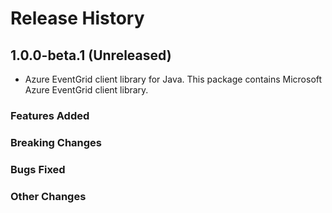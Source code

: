 # Release History

## 1.0.0-beta.1 (Unreleased)

- Azure EventGrid client library for Java. This package contains Microsoft Azure EventGrid client library.

### Features Added

### Breaking Changes

### Bugs Fixed

### Other Changes

